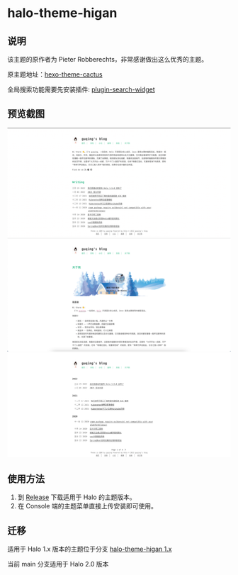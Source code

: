 # halo-theme-higan

## 说明

该主题的原作者为 Pieter Robberechts，非常感谢做出这么优秀的主题。

原主题地址：[hexo-theme-cactus](https://github.com/probberechts/hexo-theme-cactus.git)

全局搜索功能需要先安装插件: [plugin-search-widget](https://github.com/halo-sigs/plugin-search-widget)

## 预览截图

![主题预览图1](./screenshots/Theme20220325-221824@2x.png)
![主题预览图1](./screenshots/Theme20220325-221950@2x.png)
![主题预览图1](./screenshots/Theme20220325-221912@2x.png)

## 使用方法

1. 到 [Release](https://github.com/guqing/halo-theme-higan/releases) 下载适用于 Halo 的主题版本。
2. 在 Console 端的主题菜单直接上传安装即可使用。

## 迁移

适用于 Halo 1.x 版本的主题位于分支 [halo-theme-higan 1.x](https://github.com/guqing/halo-theme-higan/tree/1.x)

当前 main 分支适用于 Halo 2.0 版本
